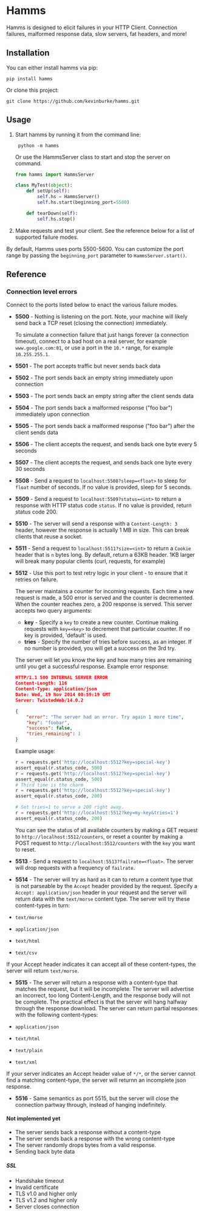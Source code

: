 # Hamms

Hamms is designed to elicit failures in your HTTP Client. Connection failures,
malformed response data, slow servers, fat headers, and more!

## Installation

You can either install hamms via pip:

    pip install hamms

Or clone this project:

    git clone https://github.com/kevinburke/hamms.git

## Usage

1. Start hamms by running it from the command line:

        python -m hamms

    Or use the HammsServer class to start and stop the server on command.

    ```python
    from hamms import HammsServer

    class MyTest(object):
        def setUp(self):
            self.hs = HammsServer()
            self.hs.start(beginning_port=5500)

        def tearDown(self):
            self.hs.stop()
    ```

2. Make requests and test your client. See the reference below for a list of
   supported failure modes.

By default, Hamms uses ports 5500-5600. You can customize the port range by
passing the `beginning_port` parameter to `HammsServer.start()`.

## Reference

### Connection level errors

Connect to the ports listed below to enact the various failure modes.

- **5500** - Nothing is listening on the port. Note, your machine will likely
send back a TCP reset (closing the connection) immediately.

    To simulate a connection failure that just hangs forever (a connection
    timeout), connect to a bad host on a real server, for example
    `www.google.com:81`, or use a port in the `10.*` range, for example
    `10.255.255.1`.

- **5501** - The port accepts traffic but never sends back data

- **5502** - The port sends back an empty string immediately upon connection

- **5503** - The port sends back an empty string after the client sends data

- **5504** - The port sends back a malformed response ("foo bar") immediately upon connection

- **5505** - The port sends back a malformed response ("foo bar") after the client sends data

- **5506** - The client accepts the request, and sends back one byte every 5 seconds

- **5507** - The client accepts the request, and sends back one byte every 30 seconds

- **5508** - Send a request to `localhost:5508?sleep=<float>` to sleep
for `float` number of seconds. If no value is provided, sleep for 5 seconds.

- **5509** - Send a request to `localhost:5509?status=<int>` to return
  a response with HTTP status code `status`. If no value is provided, return
  status code 200.

- **5510** - The server will send a response with a `Content-Length: 3` header,
  however the response is actually 1 MB in size. This can break clients that
  reuse a socket.

- **5511** - Send a request to `localhost:5511?size=<int>` to return a `Cookie`
  header that is `n` bytes long. By default, return a 63KB header. 1KB larger
  will break many popular clients (curl, requests, for example)

- **5512** - Use this port to test retry logic in your client - to ensure that
it retries on failure.

    The server maintains a counter for incoming requests. Each time a new
    request is made, a 500 error is served and the counter is decremented. When
    the counter reaches zero, a 200 response is served. This server accepts two
    query arguments:

    - **key** - Specify a `key` to create a new counter. Continue making
      requests with `key=<key>` to decrement that particular counter. If no
      key is provided, 'default' is used.
    - **tries** - Specify the number of tries before success, as an integer. If
    no number is provided, you will get a success on the 3rd try.

    The server will let you know the key and how many tries are remaining until
    you get a successful response. Example error response:

    ```json
    HTTP/1.1 500 INTERNAL SERVER ERROR
    Content-Length: 116
    Content-Type: application/json
    Date: Wed, 19 Nov 2014 00:59:19 GMT
    Server: TwistedWeb/14.0.2

    {
        "error": "The server had an error. Try again 1 more time",
        "key": "foobar",
        "success": false,
        "tries_remaining": 1
    }
    ```

    Example usage:

    ```python
    r = requests.get('http://localhost:5512?key=special-key')
    assert_equal(r.status_code, 500)
    r = requests.get('http://localhost:5512?key=special-key')
    assert_equal(r.status_code, 500)
    # Third time is the charm
    r = requests.get('http://localhost:5512?key=special-key')
    assert_equal(r.status_code, 200)

    # Set tries=1 to serve a 200 right away.
    r = requests.get('http://localhost:5512?key=my-key&tries=1')
    assert_equal(r.status_code, 200)
    ```

    You can see the status of all available counters by making a GET request
    to `http://localhost:5512/counters`, or reset a counter by making a POST
    request to `http://localhost:5512/counters` with the `key` you want to
    reset.

- **5513** - Send a request to `localhost:5513?failrate=<float>`. The server
  will drop requests with a frequency of `failrate`.

- **5514** - The server will try as hard as it can to return a content type
that is not parseable by the `Accept` header provided by the request. Specify
a `Accept: application/json` header in your request and the server will return
data with the `text/morse` content type. The server will try these
content-types in turn:

- `text/morse`
- `application/json`
- `text/html`
- `text/csv`

If your Accept header indicates it can accept all of these content-types, the
server will return `text/morse`.

- **5515** - The server will return a response with a content-type that matches
the request, but it will be incomplete. The server will advertise an incorrect,
too long Content-Length, and the response body will not be complete. The
practical effect is that the server will hang halfway through the response
download. The server can return partial responses with the following
content-types:

- `application/json`
- `text/html`
- `text/plain`
- `text/xml`

If your server indicates an Accept header value of `*/*`, or the server cannot
find a matching content-type, the server will returnn an incomplete json
response.

- **5516** - Same semantics as port 5515, but the server will close the
connection partway through, instead of hanging indefinitely.

#### Not implemented yet

- The server sends back a response without a content-type
- The server sends back a response with the wrong content-type
- The server randomly drops bytes from a valid response.
- Sending back byte data

##### SSL

- Handshake timeout
- Invalid certificate
- TLS v1.0 and higher only
- TLS v1.2 and higher only
- Server closes connection
